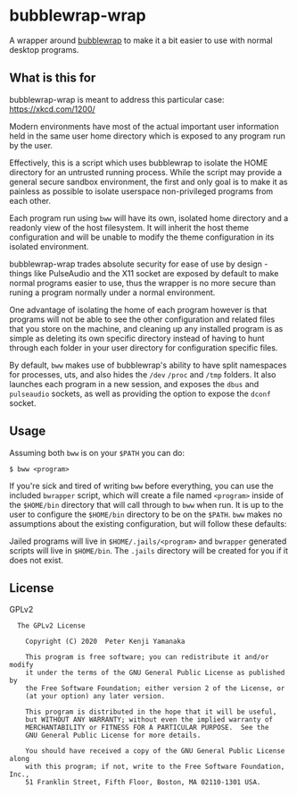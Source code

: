 # bubblewrap-wrap

A wrapper around [bubblewrap](https://github.com/projectatomic/bubblewrap)
to make it a bit easier to use with normal desktop
programs.

## What is this for

bubblewrap-wrap is meant to address this particular case: https://xkcd.com/1200/

Modern environments have most of the actual important user information held in
the same user home directory which is exposed to any program run by the user.

Effectively, this is a script which uses bubblewrap to isolate the HOME
directory for an untrusted running process. While the script may provide a
general secure sandbox environment, the first and only goal is to make it
as painless as possible to isolate userspace non-privileged programs from each
other.

Each program run using `bww` will have its own, isolated home directory and a
readonly view of the host filesystem. It will inherit the host theme
configuration and will be unable to modify the theme configuration in its
isolated environment.

bubblewrap-wrap trades absolute security for ease of use by design - things
like PulseAudio and the X11 socket are exposed by default to make normal
programs easier to use, thus the wrapper is no more secure than runing a
program normally under a normal environment.

One advantage of isolating the home of each program however is that programs
will not be able to see the other configuration and related files that you
store on the machine, and cleaning up any installed program is as simple as
deleting its own specific directory instead of having to hunt through each
folder in your user directory for configuration specific files.

By default, `bww` makes use of bubblewrap's ability to have split namespaces
for processes, uts, and also hides the `/dev` `/proc` and `/tmp` folders. It also
launches each program in a new session, and exposes the `dbus` and `pulseaudio`
sockets, as well as providing the option to expose the `dconf` socket.

## Usage

Assuming both `bww` is on your `$PATH` you can do:
```
$ bww <program>
```

If you're sick and tired of writing `bww` before everything, you can use the
included `bwrapper` script, which will create a file named `<program>` inside
of the `$HOME/bin` directory that will call through to `bww` when run. It
is up to the user to configure the `$HOME/bin` directory to be on the `$PATH`.
`bww` makes no assumptions about the existing configuration, but will follow
these defaults:

Jailed programs will live in `$HOME/.jails/<program>` and `bwrapper` generated
scripts will live in `$HOME/bin`. The `.jails` directory will be created for
you if it does not exist.

## License

GPLv2

```
  The GPLv2 License

    Copyright (C) 2020  Peter Kenji Yamanaka

    This program is free software; you can redistribute it and/or modify
    it under the terms of the GNU General Public License as published by
    the Free Software Foundation; either version 2 of the License, or
    (at your option) any later version.

    This program is distributed in the hope that it will be useful,
    but WITHOUT ANY WARRANTY; without even the implied warranty of
    MERCHANTABILITY or FITNESS FOR A PARTICULAR PURPOSE.  See the
    GNU General Public License for more details.

    You should have received a copy of the GNU General Public License along
    with this program; if not, write to the Free Software Foundation, Inc.,
    51 Franklin Street, Fifth Floor, Boston, MA 02110-1301 USA.
```
